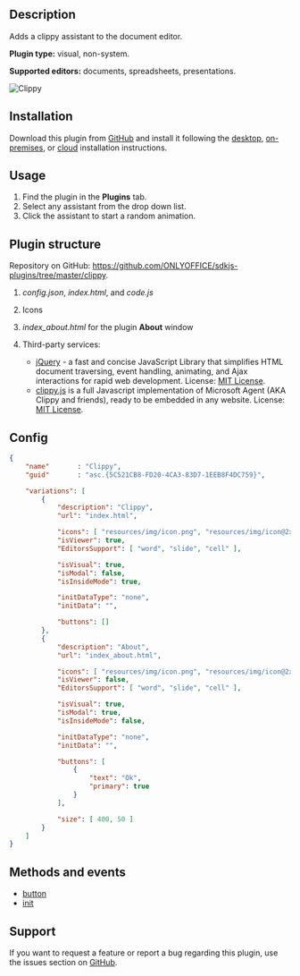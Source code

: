 ## Description

Adds a clippy assistant to the document editor.

**Plugin type:** visual, non-system.

**Supported editors:** documents, spreadsheets, presentations.

![Clippy](/assets/images/plugins/gifs/clippy.gif)

## Installation

Download this plugin from [GitHub](https://github.com/ONLYOFFICE/sdkjs-plugins/tree/master/clippy) and install it following the [desktop](../../Adding%20plugins/ONLYOFFICE%20Desktop%20Editors/index.md), [on-premises](../../Adding%20plugins/ONLYOFFICE%20Docs%20on-premises/index.md), or [cloud](../../Adding%20plugins/ONLYOFFICE%20Cloud/index.md) installation instructions.

## Usage

1. Find the plugin in the **Plugins** tab.
2. Select any assistant from the drop down list.
3. Click the assistant to start a random animation.

## Plugin structure

Repository on GitHub: <https://github.com/ONLYOFFICE/sdkjs-plugins/tree/master/clippy>.

1. *config.json*, *index.html*, and *code.js*

2. Icons

3. *index\_about.html* for the plugin **About** window

4. Third-party services:

   * [jQuery](https://jquery.com) - a fast and concise JavaScript Library that simplifies HTML document traversing, event handling, animating, and Ajax interactions for rapid web development. License: [MIT License](https://github.com/ONLYOFFICE/sdkjs-plugins/blob/master/clippy/licenses/jQuery.license).
   * [clippy.js](https://www.smore.com/clippy-js) is a full Javascript implementation of Microsoft Agent (AKA Clippy and friends), ready to be embedded in any website. License: [MIT License](https://github.com/ONLYOFFICE/sdkjs-plugins/blob/master/clippy/licenses/clippy.license).

## Config

``` json
{
    "name"       : "Clippy",
    "guid"       : "asc.{5C521CB8-FD20-4CA3-83D7-1EEB8F4DC759}",

    "variations": [
        {
            "description": "Clippy",
            "url": "index.html",

            "icons": [ "resources/img/icon.png", "resources/img/icon@2x.png"],
            "isViewer": true,
            "EditorsSupport": [ "word", "slide", "cell" ],

            "isVisual": true,
            "isModal": false,
            "isInsideMode": true,

            "initDataType": "none",
            "initData": "",

            "buttons": []
        },
        {
            "description": "About",
            "url": "index_about.html",

            "icons": [ "resources/img/icon.png", "resources/img/icon@2x.png"],
            "isViewer": false,
            "EditorsSupport": [ "word", "slide", "cell" ],

            "isVisual": true,
            "isModal": true,
            "isInsideMode": false,

            "initDataType": "none",
            "initData": "",

            "buttons": [
                {
                    "text": "Ok",
                    "primary": true
                }
            ],

            "size": [ 400, 50 ]
        }
    ]
}
```

## Methods and events

* [button](/plugin/events/button)
* [init](/plugin/events/init)

## Support

If you want to request a feature or report a bug regarding this plugin, use the issues section on [GitHub](https://github.com/ONLYOFFICE/sdkjs-plugins/issues).
